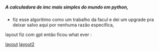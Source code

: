 ##### A calculadora de imc mais simples do mundo em python, 
- fiz esse algoritimo como um trabalho da facul e dei um upgrade pra deixar salvo aqui por nenhuma razão especifica,

layout fiz com gpt então ficou what ever : 

[layout](https://github.com/valNonaka/Simplest_bmi_Calculator/blob/main/icon/Captura%20de%20tela%201.png)
[layout2](https://github.com/valNonaka/Simplest_bmi_Calculator/blob/main/icon/Captura%20de%20tela%202023-11-18%20180337.png)
